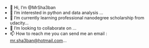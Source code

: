 - 👋 Hi, I’m @MrSha3ban
- 👀 I’m interested in python  and data analysis ...
- 🌱 I’m currently learning  professional nanodegree scholarship from udacity...
- 💞️ I’m looking to collaborate on ...
- 📫 How to reach me  you can send me an email : mr.sha3ban@hotmail.com...

<!---
MrSha3ban/MrSha3ban is a ✨ special ✨ repository because its `README.md` (this file) appears on your GitHub profile.
You can click the Preview link to take a look at your changes.
--->
